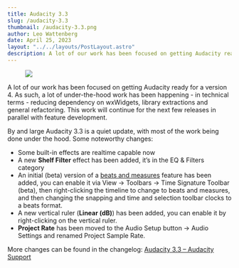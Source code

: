 ```yaml
---
title: Audacity 3.3 
slug: /audacity-3.3
thumbnail: /audacity-3.3.png
author: Leo Wattenberg
date: April 25, 2023
layout: "../../layouts/PostLayout.astro"
description: A lot of our work has been focused on getting Audacity ready for a version 4. As such, a lot of under-the-hood work has been happening - in technical terms - reducing dependency on wxWidgets, library extractions and general refactoring. This work will continue for the next few releases in parallel with feature development. 
---
```

<figure><img src="/beats-and-bars.png"/></figure>
A lot of our work has been focused on getting Audacity ready for a version 4. As such, a lot of under-the-hood work has been happening - in technical terms - reducing dependency on wxWidgets, library extractions and general refactoring. This work will continue for the next few releases in parallel with feature development.

By and large Audacity 3.3 is a quiet update, with most of the work being done under the hood. Some noteworthy changes:

* Some built-in effects are realtime capable now
* A new **Shelf Filter** effect has been added, it’s in the EQ & Filters category
* An initial (beta) version of a [beats and measures](https://support.audacityteam.org/music/aligning-music-to-beats-and-measures) feature has been added, you can enable it via View → Toolbars → Time Signature Toolbar (beta), then right-clicking the timeline to change to beats and measures, and then changing the snapping and time and selection toolbar clocks to a beats format.
* A new vertical ruler (**Linear (dB)**) has been added, you can enable it by right-clicking on the vertical ruler.
* **Project Rate** has been moved to the Audio Setup button → Audio Settings and renamed Project Sample Rate.

More changes can be found in the changelog: [Audacity 3.3 – Audacity Support](https://support.audacityteam.org/additional-resources/changelog/audacity-3.3)